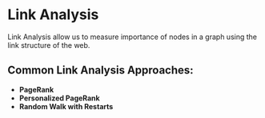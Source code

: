 # Link Analysis 

Link Analysis allow us to measure importance of nodes in a graph using the link structure of the web.

## Common Link Analysis Approaches:

- **PageRank**
- **Personalized PageRank**
- **Random Walk with Restarts**

